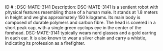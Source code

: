 ID # : DSC-MATE-3141
Description: DSC-MATE-3141 is a sentient robot with physical features resembling those of a human male. It stands at 1.8 meters in height and weighs approximately 150 kilograms. Its main body is composed of durable polymers and carbon fibre. The head is covered in a short peak cap, with a single green cyclops eye in the center of the forehead. DSC-MATE-3141 typically wears nerd glasses and a gold earring in each ear. It is also known to wear a silver chain and carry a whistle, indicating its profession as a firefighter.